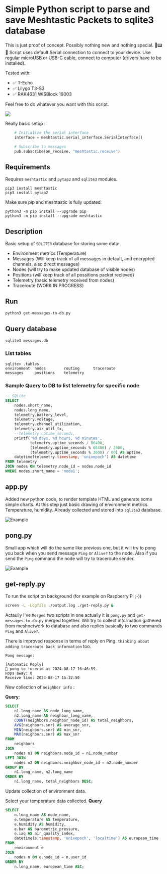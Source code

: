 # Simple Python script to parse and save Meshtastic Packets to sqlite3 database

This is just proof of concept. 
Possibly nothing new and nothing special. 🗼📟📡
Script uses default Serial connection to connect to your device. 
Use regular microUSB or USB-C cable, connect to computer (drivers have to be installed). 

Tested with: 

- ✅ T-Echo
- ✅ Lilygo T3-S3
- ✅ RAK4631 WISBlock 19003

Feel free to do whatever you want with this script. 

![](./images/screenshot.png)

Really basic setup :
```python
    # Initialize the serial interface
    interface = meshtastic.serial_interface.SerialInterface()

    # Subscribe to messages
    pub.subscribe(on_receive, "meshtastic.receive")
```

## Requirements

Requires `meshtastic` and `pytap2` and `sqlite3` modules.

```shell
pip3 install meshtastic
pip3 install pytap2
```

Make sure pip and meshtastic is fully updated:

```shell
python3 -m pip install --upgrade pip
python3 -m pip install --upgrade meshtastic
```

## Description

Basic setup of `SQLITE3` database for storing some data:

- Environment metrics (Temperature)
- Messages (Will keep track of all messages in default, and encrypted channels, also direct messages)
- Nodes (will try to make updated database of visible nodes)
- Positions (will keep track of all possitions packet recieved)
- Telemetry (basic telemetry received from nodes)
- Traceroute (WORK IN PROGRESS)

## Run 

```bash
python3 get-messages-to-db.py
```


## Query database

```bash
sqlite3 messages.db
```

### List tables

```shell
sqlite> .tables
environment  nodes        routing      traceroute 
messages     positions    telemetry 
```

### Sample Query to DB to list telemetry for specific node
```sql
-- SQLite
SELECT 
    nodes.short_name, 
    nodes.long_name, 
    telemetry.battery_level,
    telemetry.voltage, 
    telemetry.channel_utilization, 
    telemetry.air_util_tx,
    --telemetry.uptime_seconds,
    printf('%d days, %d hours, %d minutes', 
           telemetry.uptime_seconds / 86400, 
           (telemetry.uptime_seconds % 86400) / 3600, 
           (telemetry.uptime_seconds % 3600) / 60) AS uptime,
    datetime(telemetry.timestamp, 'unixepoch') AS datetime
FROM telemetry 
JOIN nodes ON telemetry.node_id = nodes.node_id
WHERE nodes.short_name = 'node1';


```
## app.py

Added new python code, to render template HTML and generate some simple charts.
At this step just basic drawing of environment metrics. Temperature, humidity.
Already collected and stored into `sqlite3` database. 

![Example](./images/dashboard_example.png)


## pong.py

Small app which will do the same like previous one, but it will try to pong you back when you send message `Ping` or `Alive?` to the node. 
Also if you send the `Ping` command the node will try to traceroute sender. 

![Example](./images/pongpythonscreenshot.png)

## get-reply.py

To run the script on background (for example on Raspberry Pi ;-))
```bash
screen -L -Logfile ./output.log ./get-reply.py &
```

Actaully I've `Merged` two scripts in one actually it is `pong.py` and `get-messages-to-db.py` merged together. Will try to collect information gathered from meshnetwork to database and also replies basically to two commands `Ping` and `Alive?`. 

There is improved response in terms of reply on Ping. `thinking about adding traceroute back information` too. 

`Pong message:`
```shell
[Automatic Reply]
🏓 pong to !userid at 2024-08-17 16:46:59.
Hops away: 0
Receive time: 2024-08-17 15:32:50
```

New collection of `neighbor info` :

**Query**:
```sql
SELECT 
    n1.long_name AS node_long_name,
    n2.long_name AS neighbor_long_name,
    COUNT(neighbors.neighbor_node_id) AS total_neighbors,
    AVG(neighbors.snr) AS average_snr,
    MIN(neighbors.snr) AS min_snr,
    MAX(neighbors.snr) AS max_snr
FROM 
    neighbors
JOIN 
    nodes n1 ON neighbors.node_id = n1.node_number
LEFT JOIN 
    nodes n2 ON neighbors.neighbor_node_id = n2.node_number
GROUP BY 
    n1.long_name, n2.long_name
ORDER BY 
    n1.long_name, total_neighbors DESC;
```

Update collection of environment data. 

Select your temperature data collected.
**Query**
```sql
SELECT 
    n.long_name AS node_name,
    e.temperature AS temperature,
    e.humidity AS humidity,
    e.bar AS barometric_pressure,
    e.iaq AS air_quality_index,
    datetime(e.timestamp, 'unixepoch', 'localtime') AS european_time
FROM 
    environment e
JOIN 
    nodes n ON e.node_id = n.user_id
ORDER BY 
    n.long_name, european_time ASC;

```
